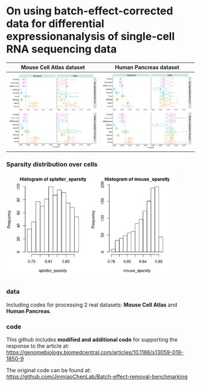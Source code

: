 # On using batch-effect-corrected data for differential expressionanalysis of single-cell RNA sequencing data

| **Mouse Cell Atlas dataset** | **Human Pancreas dataset** |
| --- | --- |
| <img src="data/mca_dgsp2095_b155_13.png" width="350"> | <img src="data/pan_b13_dgsp2095_b155_13.png" width="350"> |

### Sparsity distribution over cells  
<img src="data/sparsity_distribution_over_cells.png" width="450"> 

### data 
Including codes for processing 2 real datasets: **Mouse Cell Atlas** and **Human Pancreas**.

### code
This github includes **modified and additional code** for supporting the response to the article at: https://genomebiology.biomedcentral.com/articles/10.1186/s13059-019-1850-9

The original code can be found at: https://github.com/JinmiaoChenLab/Batch-effect-removal-benchmarking

